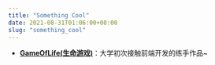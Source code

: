 ```yaml
---
title: "Something Cool"
date: 2021-08-31T01:06:00+08:00
slug: "something_cool"
---
```


* **[GameOfLife(生命游戏)]((https://lifegame.lunzi.space))**：大学初次接触前端开发的练手作品~